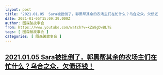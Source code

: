 ```yaml
---
layout: post
title: "2021.01.05  Sara被批倒了，郭黑帮其余的农场主们在忙什么？乌合之众，欠债还钱！"
date: 2021-01-05T15:09:39.000Z
author: 图森破故事会
from: https://www.youtube.com/watch?v=kZa8gDwBLTE
tags: [ 图森破故事会 ]
categories: [ 图森破故事会 ]
---
```

<!--1609859379000-->
[2021.01.05  Sara被批倒了，郭黑帮其余的农场主们在忙什么？乌合之众，欠债还钱！](https://www.youtube.com/watch?v=kZa8gDwBLTE)
------

<div>

</div>
